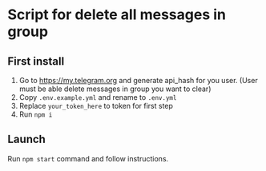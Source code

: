 # Script for delete all messages in group

## First install

1. Go to https://my.telegram.org and generate api_hash for you user.
(User must be able delete messages in group you want to clear)
2. Copy `.env.example.yml` and rename to `.env.yml`
3. Replace `your_token_here` to token for first step
4. Run `npm i`


## Launch
Run `npm start` command and follow instructions.
